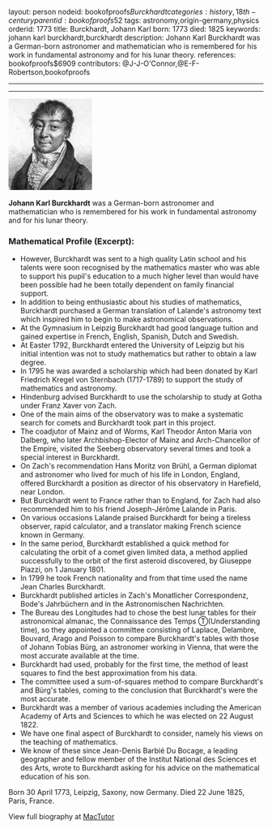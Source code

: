 layout: person
nodeid: bookofproofs$Burckhardt
categories: history,18th-century
parentid: bookofproofs$52
tags: astronomy,origin-germany,physics
orderid: 1773
title: Burckhardt, Johann Karl
born: 1773
died: 1825
keywords: johann karl burckhardt,burckhardt
description: Johann Karl Burckhardt was a German-born astronomer and mathematician who is remembered for his work in fundamental astronomy and for his lunar theory.
references: bookofproofs$6909
contributors: @J-J-O'Connor,@E-F-Robertson,bookofproofs

---



---

![Burckhardt.jpg](https://github.com/bookofproofs/bookofproofs.github.io/blob/main/_sources/_assets/images/portraits/Burckhardt.jpg?raw=true)

**Johann Karl Burckhardt** was a German-born astronomer and mathematician who is remembered for his work in fundamental astronomy and for his lunar theory.

### Mathematical Profile (Excerpt):
* However, Burckhardt was sent to a high quality Latin school and his talents were soon recognised by the mathematics master who was able to support his pupil's education to a much higher level than would have been possible had he been totally dependent on family financial support.
* In addition to being enthusiastic about his studies of mathematics, Burckhardt purchased a German translation of Lalande's astronomy text which inspired him to begin to make astronomical observations.
* At the Gymnasium in Leipzig Burckhardt had good language tuition and gained expertise in French, English, Spanish, Dutch and Swedish.
* At Easter 1792, Burckhardt entered the University of Leipzig but his initial intention was not to study mathematics but rather to obtain a law degree.
* In 1795 he was awarded a scholarship which had been donated by Karl Friedrich Kregel von Sternbach (1717-1789) to support the study of mathematics and astronomy.
* Hindenburg advised Burckhardt to use the scholarship to study at Gotha under Franz Xaver von Zach.
* One of the main aims of the observatory was to make a systematic search for comets and Burckhardt took part in this project.
* The coadjutor of Mainz and of Worms, Karl Theodor Anton Maria von Dalberg, who later Archbishop-Elector of Mainz and Arch-Chancellor of the Empire, visited the Seeberg observatory several times and took a special interest in Burckhardt.
* On Zach's recommendation Hans Moritz von Brühl, a German diplomat and astronomer who lived for much of his life in London, England, offered Burckhardt a position as director of his observatory in Harefield, near London.
* But Burckhardt went to France rather than to England, for Zach had also recommended him to his friend Joseph-Jérôme Lalande in Paris.
* On various occasions Lalande praised Burckhardt for being a tireless observer, rapid calculator, and a translator making French science known in Germany.
* In the same period, Burckhardt established a quick method for calculating the orbit of a comet given limited data, a method applied successfully to the orbit of the first asteroid discovered, by Giuseppe Piazzi, on 1 January 1801.
* In 1799 he took French nationality and from that time used the name Jean Charles Burckhardt.
* Burckhardt published articles in Zach's Monatlicher Correspondenz, Bode's Jahrbüchern and in the Astronomischen Nachrichten.
* The Bureau des Longitudes had to chose the best lunar tables for their astronomical almanac, the Connaissance des Temps Ⓣ(Understanding time), so they appointed a committee consisting of Laplace, Delambre, Bouvard, Arago and Poisson to compare Burckhardt's tables with those of Johann Tobias Bürg, an astronomer working in Vienna, that were the most accurate available at the time.
* Burckhardt had used, probably for the first time, the method of least squares to find the best approximation from his data.
* The committee used a sum-of-squares method to compare Burckhardt's and Bürg's tables, coming to the conclusion that Burckhardt's were the most accurate.
* Burckhardt was a member of various academies including the American Academy of Arts and Sciences to which he was elected on 22 August 1822.
* We have one final aspect of Burckhardt to consider, namely his views on the teaching of mathematics.
* We know of these since Jean-Denis Barbié Du Bocage, a leading geographer and fellow member of the Institut National des Sciences et des Arts, wrote to Burckhardt asking for his advice on the mathematical education of his son.

Born 30 April 1773, Leipzig, Saxony, now Germany. Died 22 June 1825, Paris, France.

View full biography at [MacTutor](https://mathshistory.st-andrews.ac.uk/Biographies/Burckhardt/)
